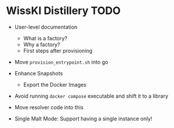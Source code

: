 # WissKI Distillery TODO

- User-level documentation
  - What is a factory?
  - Why a factory?
  - First steps after provisioning

- Move `provision_entrypoint.sh` into go
- Enhance Snapshots
    - Export the Docker Images
- Avoid running `docker compose` executable and shift it to a library
- Move resolver code into this
- Single Malt Mode: Support having a single instance only!